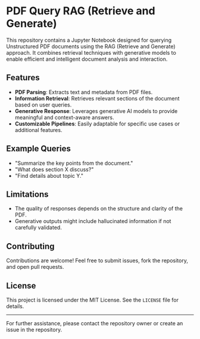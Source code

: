# PDF Query RAG (Retrieve and Generate)

This repository contains a Jupyter Notebook designed for querying Unstructured PDF documents using the RAG (Retrieve and Generate) approach. It combines retrieval techniques with generative models to enable efficient and intelligent document analysis and interaction.

## Features

- **PDF Parsing**: Extracts text and metadata from PDF files.
- **Information Retrieval**: Retrieves relevant sections of the document based on user queries.
- **Generative Response**: Leverages generative AI models to provide meaningful and context-aware answers.
- **Customizable Pipelines**: Easily adaptable for specific use cases or additional features.

## Example Queries

- "Summarize the key points from the document."
- "What does section X discuss?"
- "Find details about topic Y."

## Limitations

- The quality of responses depends on the structure and clarity of the PDF.
- Generative outputs might include hallucinated information if not carefully validated.

## Contributing

Contributions are welcome! Feel free to submit issues, fork the repository, and open pull requests.

## License

This project is licensed under the MIT License. See the `LICENSE` file for details.

---

For further assistance, please contact the repository owner or create an issue in the repository.


